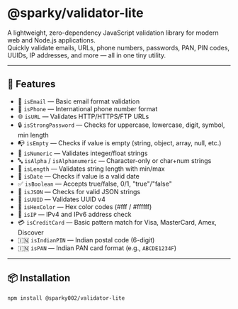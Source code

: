 # @sparky/validator-lite

A lightweight, zero-dependency JavaScript validation library for modern web and Node.js applications.  
Quickly validate emails, URLs, phone numbers, passwords, PAN, PIN codes, UUIDs, IP addresses, and more — all in one tiny utility.

---

## 🚀 Features

- 📧 `isEmail` — Basic email format validation
- 📱 `isPhone` — International phone number format
- 🌐 `isURL` — Validates HTTP/HTTPS/FTP URLs
- 🔒 `isStrongPassword` — Checks for uppercase, lowercase, digit, symbol, min length
- 📭 `isEmpty` — Checks if value is empty (string, object, array, null, etc.)
- 🔢 `isNumeric` — Validates integer/float strings
- 🔤 `isAlpha` / `isAlphanumeric` — Character-only or char+num strings
- 📏 `isLength` — Validates string length with min/max
- 📅 `isDate` — Checks if value is a valid date
- ✅ `isBoolean` — Accepts true/false, 0/1, "true"/"false"
- 🧾 `isJSON` — Checks for valid JSON strings
- 🧬 `isUUID` — Validates UUID v4
- 🎨 `isHexColor` — Hex color codes (#fff / #ffffff)
- 🧠 `isIP` — IPv4 and IPv6 address check
- 💳 `isCreditCard` — Basic pattern match for Visa, MasterCard, Amex, Discover
- 🇮🇳 `isIndianPIN` — Indian postal code (6-digit)
- 🇮🇳 `isPAN` — Indian PAN card format (e.g., `ABCDE1234F`)

---

## 📦 Installation

```bash
npm install @sparky002/validator-lite
